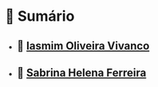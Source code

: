 # 📌 Sumário

- ## 🔗 [Iasmim Oliveira Vivanco](./Iasmim%20Oliveira%20Vivanco/) <br>
- ## 🔗 [Sabrina Helena Ferreira](./Sabrina%20Helena%20Ferreira/)

